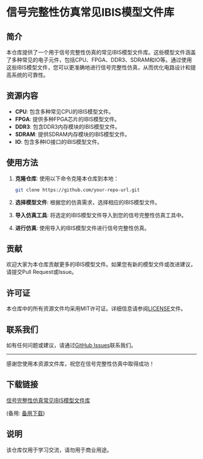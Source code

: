 # 信号完整性仿真常见IBIS模型文件库

## 简介

本仓库提供了一个用于信号完整性仿真的常见IBIS模型文件库。这些模型文件涵盖了多种常见的电子元件，包括CPU、FPGA、DDR3、SDRAM和IO等。通过使用这些IBIS模型文件，您可以更准确地进行信号完整性仿真，从而优化电路设计和提高系统的可靠性。

## 资源内容

- **CPU**: 包含多种常见CPU的IBIS模型文件。
- **FPGA**: 提供多种FPGA芯片的IBIS模型文件。
- **DDR3**: 包含DDR3内存模块的IBIS模型文件。
- **SDRAM**: 提供SDRAM内存模块的IBIS模型文件。
- **IO**: 包含多种IO接口的IBIS模型文件。

## 使用方法

1. **克隆仓库**: 使用以下命令克隆本仓库到本地：
   ```bash
   git clone https://github.com/your-repo-url.git
   ```

2. **选择模型文件**: 根据您的仿真需求，选择相应的IBIS模型文件。

3. **导入仿真工具**: 将选定的IBIS模型文件导入到您的信号完整性仿真工具中。

4. **进行仿真**: 使用导入的IBIS模型文件进行信号完整性仿真。

## 贡献

欢迎大家为本仓库贡献更多的IBIS模型文件。如果您有新的模型文件或改进建议，请提交Pull Request或Issue。

## 许可证

本仓库中的所有资源文件均采用MIT许可证。详细信息请参阅[LICENSE](LICENSE)文件。

## 联系我们

如有任何问题或建议，请通过[GitHub Issues](https://github.com/your-repo-url/issues)联系我们。

---

感谢您使用本资源文件库，祝您在信号完整性仿真中取得成功！

## 下载链接
[信号完整性仿真常见IBIS模型文件库](https://pan.quark.cn/s/e2e37d8362a8) 

(备用: [备用下载](https://pan.baidu.com/s/1lnV4bFpIlaMJAT4wlDGUiw?pwd=1234))

## 说明

该仓库仅用于学习交流，请勿用于商业用途。
